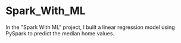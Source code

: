 # Spark_With_ML
In the "Spark With ML" project, I built a linear regression model using PySpark to predict the median home values.
